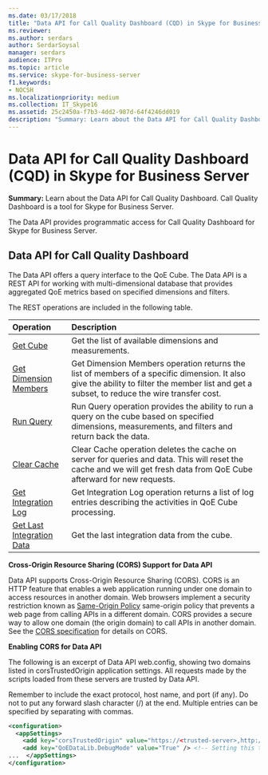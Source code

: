 ```yaml
---
ms.date: 03/17/2018
title: "Data API for Call Quality Dashboard (CQD) in Skype for Business Server"
ms.reviewer: 
ms.author: serdars
author: SerdarSoysal
manager: serdars
audience: ITPro
ms.topic: article
ms.service: skype-for-business-server
f1.keywords:
- NOCSH
ms.localizationpriority: medium
ms.collection: IT_Skype16
ms.assetid: 25c2450a-f7b3-4dd2-987d-64f4246dd019
description: "Summary: Learn about the Data API for Call Quality Dashboard. Call Quality Dashboard is a tool for Skype for Business Server."
---
```


# Data API for Call Quality Dashboard (CQD) in Skype for Business Server
 
**Summary:** Learn about the Data API for Call Quality Dashboard. Call Quality Dashboard is a tool for Skype for Business Server.
  
The Data API provides programmatic access for Call Quality Dashboard for Skype for Business Server.
  
## Data API for Call Quality Dashboard

The Data API offers a query interface to the QoE Cube. The Data API is a REST API for working with multi-dimensional database that provides aggregated QoE metrics based on specified dimensions and filters.
  
The REST operations are included in the following table.
  

|**Operation**|**Description**|
|:-----|:-----|
|[Get Cube](get-cube.md) <br/> |Get the list of available dimensions and measurements.  <br/> |
|[Get Dimension Members](get-dimension-members.md) <br/> |Get Dimension Members operation returns the list of members of a specific dimension. It also give the ability to filter the member list and get a subset, to reduce the wire transfer cost.  <br/> |
|[Run Query](run-query.md) <br/> |Run Query operation provides the ability to run a query on the cube based on specified dimensions, measurements, and filters and return back the data.  <br/> |
|[Clear Cache](clear-cache.md) <br/> |Clear Cache operation deletes the cache on server for queries and data. This will reset the cache and we will get fresh data from QoE Cube afterward for new requests.  <br/> |
|[Get Integration Log](get-integration-log.md) <br/> |Get Integration Log operation returns a list of log entries describing the activities in QoE Cube processing.  <br/> |
|[Get Last Integration Data](get-last-integration-data.md) <br/> |Get the last integration data from the cube.  <br/> |
   
 **Cross-Origin Resource Sharing (CORS) Support for Data API**
  
Data API supports Cross-Origin Resource Sharing (CORS). CORS is an HTTP feature that enables a web application running under one domain to access resources in another domain. Web browsers implement a security restriction known as [Same-Origin Policy](https://www.w3.org/Security/wiki/Same_Origin_Policy) same-origin policy that prevents a web page from calling APIs in a different domain. CORS provides a secure way to allow one domain (the origin domain) to call APIs in another domain. See the [CORS specification](https://www.w3.org/TR/cors/) for details on CORS.
  
 **Enabling CORS for Data API**
  
 The following is an excerpt of Data API web.config, showing two domains listed in corsTrustedOrigin application settings. All requests made by the scripts loaded from these servers are trusted by Data API.
  
Remember to include the exact protocol, host name, and port (if any). Do not to put any forward slash character (/) at the end. Multiple entries can be specified by separating with commas.
  
```xml
<configuration>
  <appSettings>
    <add key="corsTrustedOrigin" value="https://<trusted-server>,http://<another-trusted-domain>:8080" /> <!-- Domains which are trusted to get the data -->
    <add key="QoEDataLib.DebugMode" value="True" /> <!-- Setting this to True, allows seeing of the detail logs in status page -->
...  </appSettings>
</configuration>
```



